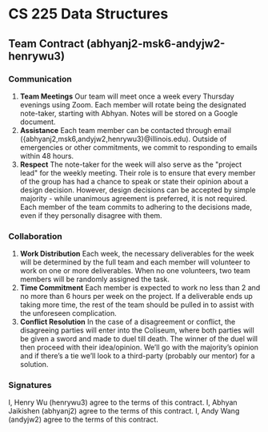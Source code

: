 # CS 225 Data Structures

## Team Contract (abhyanj2-msk6-andyjw2-henrywu3)

### Communication

1. **Team Meetings** Our team will meet once a week every Thursday evenings using Zoom.
   Each member will rotate being the designated note-taker, starting with Abhyan. Notes will be stored on a Google document.
2. **Assistance** Each team member can be contacted through email ({abhyanj2,msk6,andyjw2,henrywu3}@illinois.edu). Outside of emergencies or other commitments, we commit to responding to emails within 48 hours.
3. **Respect** The note-taker for the week will also serve as the "project lead" for the weekly meeting. Their role is to ensure that every member of the group has had a chance to speak or state their opinion about a design decision. However, design decisions can be accepted by simple majority - while unanimous agreement is preferred, it is not required. Each member of the team commits to adhering to the decisions made, even if they personally disagree with them.

### Collaboration

1. **Work Distribution** Each week, the necessary deliverables for the week will be determined by the full team and each member will volunteer to work on one or more deliverables. When no one volunteers, two team members will be randomly assigned the task.
2. **Time Commitment** Each member is expected to work no less than 2 and no more than 6 hours per week on the project. If a deliverable ends up taking more time, the rest of the team should be pulled in to assist with the unforeseen complication.
3. **Conflict Resolution**
In the case of a disagreement or conflict, the disagreeing parties will enter into the Coliseum, where both parties will be given a sword and made to duel till death. The winner of the duel will then proceed with their idea/opinion. We’ll go with the majority’s opinion and if there’s a tie we’ll look to a third-party (probably our mentor) for a solution. 

### Signatures
I, Henry Wu (henrywu3) agree to the terms of this contract.
I, Abhyan Jaikishen (abhyanj2) agree to the terms of this contract.
I, Andy Wang (andyjw2) agree to the terms of this contract.
